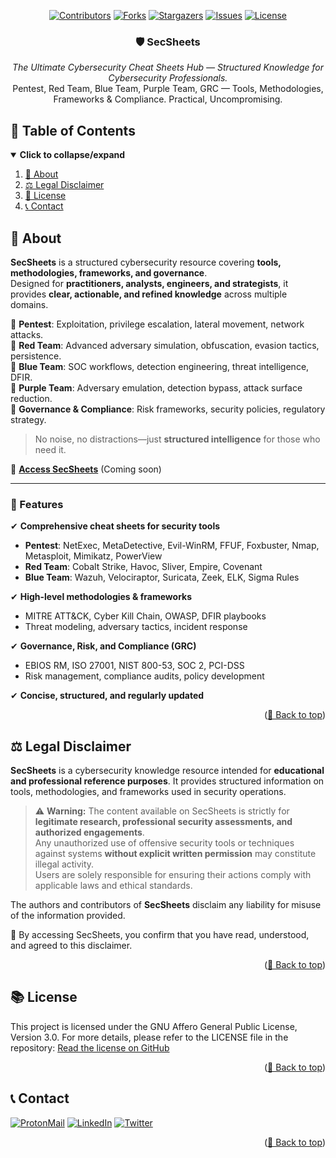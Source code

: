 <div id="top" align="center">

<!-- Shields Header -->
[![Contributors][contributors-shield]](https://github.com/franckferman/SecSheets/graphs/contributors)
[![Forks][forks-shield]](https://github.com/franckferman/SecSheets/network/members)
[![Stargazers][stars-shield]](https://github.com/franckferman/SecSheets/stargazers)
[![Issues][issues-shield]](https://github.com/franckferman/SecSheets/issues)
[![License][license-shield]](https://github.com/franckferman/SecSheets/blob/stable/LICENSE)

<!-- Title & Tagline -->
<h3 align="center">🛡️ SecSheets</h3>
<p align="center">
    <em>The Ultimate Cybersecurity Cheat Sheets Hub — Structured Knowledge for Cybersecurity Professionals.</em>
    <br>
    Pentest, Red Team, Blue Team, Purple Team, GRC — Tools, Methodologies, Frameworks & Compliance. Practical, Uncompromising.
</p>

</div>

## 📜 Table of Contents

<details open>
  <summary><strong>Click to collapse/expand</strong></summary>
  <ol>
    <li><a href="#-about">📖 About</a></li>
    <li><a href="#%EF%B8%8F-legal-disclaimer">⚖️ Legal Disclaimer</a></li>
    <li><a href="#-license">📜 License</a></li>
    <li><a href="#-contact">📞 Contact</a></li>
  </ol>
</details>

## 📖 About

**SecSheets** is a structured cybersecurity resource covering **tools, methodologies, frameworks, and governance**.  
Designed for **practitioners, analysts, engineers, and strategists**, it provides **clear, actionable, and refined knowledge** across multiple domains.

🔹 **Pentest**: Exploitation, privilege escalation, lateral movement, network attacks.  
🔹 **Red Team**: Advanced adversary simulation, obfuscation, evasion tactics, persistence.  
🔹 **Blue Team**: SOC workflows, detection engineering, threat intelligence, DFIR.  
🔹 **Purple Team**: Adversary emulation, detection bypass, attack surface reduction.  
🔹 **Governance & Compliance**: Risk frameworks, security policies, regulatory strategy.

> No noise, no distractions—just **structured intelligence** for those who need it.

🔗 **[Access SecSheets](https://secsheets.com)** (Coming soon)

---

### 🚀 Features

✔ **Comprehensive cheat sheets for security tools**  
- **Pentest**: NetExec, MetaDetective, Evil-WinRM, FFUF, Foxbuster, Nmap, Metasploit, Mimikatz, PowerView
- **Red Team**: Cobalt Strike, Havoc, Sliver, Empire, Covenant
- **Blue Team**: Wazuh, Velociraptor, Suricata, Zeek, ELK, Sigma Rules

✔ **High-level methodologies & frameworks**  
- MITRE ATT&CK, Cyber Kill Chain, OWASP, DFIR playbooks  
- Threat modeling, adversary tactics, incident response  

✔ **Governance, Risk, and Compliance (GRC)**  
- EBIOS RM, ISO 27001, NIST 800-53, SOC 2, PCI-DSS  
- Risk management, compliance audits, policy development  

✔ **Concise, structured, and regularly updated**  

<p align="right">(<a href="#top">🔼 Back to top</a>)</p>

## ⚖️ Legal Disclaimer

**SecSheets** is a cybersecurity knowledge resource intended for **educational and professional reference purposes**. It provides structured information on tools, methodologies, and frameworks used in security operations.

> ⚠️ **Warning:** The content available on SecSheets is strictly for **legitimate research, professional security assessments, and authorized engagements**.  
> Any unauthorized use of offensive security tools or techniques against systems **without explicit written permission** may constitute illegal activity.  
> Users are solely responsible for ensuring their actions comply with applicable laws and ethical standards.  

The authors and contributors of **SecSheets** disclaim any liability for misuse of the information provided.

🔹 By accessing SecSheets, you confirm that you have read, understood, and agreed to this disclaimer.

<p align="right">(<a href="#top">🔼 Back to top</a>)</p>

## 📚 License

This project is licensed under the GNU Affero General Public License, Version 3.0. For more details, please refer to the LICENSE file in the repository: [Read the license on GitHub](https://github.com/franckferman/SecSheets/blob/stable/LICENSE)

<p align="right">(<a href="#top">🔼 Back to top</a>)</p>

## 📞 Contact

[![ProtonMail][protonmail-shield]](mailto:contact@franckferman.fr)
[![LinkedIn][linkedin-shield]](https://www.linkedin.com/in/franckferman)
[![Twitter][twitter-shield]](https://www.twitter.com/franckferman)

<p align="right">(<a href="#top">🔼 Back to top</a>)</p>

<!-- MARKDOWN LINKS & IMAGES -->
<!-- https://www.markdownguide.org/basic-syntax/#reference-style-links -->
[contributors-shield]: https://img.shields.io/github/contributors/franckferman/SecSheets.svg?style=for-the-badge
[contributors-url]: https://github.com/franckferman/SecSheets/graphs/contributors
[forks-shield]: https://img.shields.io/github/forks/franckferman/SecSheets.svg?style=for-the-badge
[forks-url]: https://github.com/franckferman/SecSheets/network/members
[stars-shield]: https://img.shields.io/github/stars/franckferman/SecSheets.svg?style=for-the-badge
[stars-url]: https://github.com/franckferman/SecSheets/stargazers
[issues-shield]: https://img.shields.io/github/issues/franckferman/SecSheets.svg?style=for-the-badge
[issues-url]: https://github.com/franckferman/SecSheets/issues
[license-shield]: https://img.shields.io/github/license/franckferman/SecSheets.svg?style=for-the-badge
[license-url]: https://github.com/franckferman/SecSheets/blob/stable/LICENSE
[protonmail-shield]: https://img.shields.io/badge/ProtonMail-8B89CC?style=for-the-badge&logo=protonmail&logoColor=blueviolet
[linkedin-shield]: https://img.shields.io/badge/-LinkedIn-black.svg?style=for-the-badge&logo=linkedin&colorB=blue
[twitter-shield]: https://img.shields.io/badge/-Twitter-black.svg?style=for-the-badge&logo=twitter&colorB=blue

